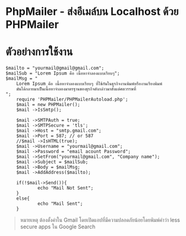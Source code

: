 # PhpMailer - ส่งอีเมล์บน Localhost ด้วย PHPMailer
# ตัวอย่างการใช้งาน
```
$mailto = "yourmail@gmail@gmail.com";
$mailSub = "Lorem Ipsum คือ เนื้อหาจำลองแบบเรียบๆ";
$mailMsg = "
	Lorem Ipsum คือ เนื้อหาจำลองแบบเรียบๆ ที่ใช้กันในธุรกิจงานพิมพ์หรืองานเรียงพิมพ์ 
	มันได้กลายมาเป็นเนื้อหาจำลองมาตรฐานของธุรกิจดังกล่าวมาตั้งแต่ศตวรรษที่
";
	require 'PHPMailer/PHPMailerAutoload.php';
	$mail = new PHPMailer();
	$mail ->IsSmtp();
	
	$mail ->SMTPAuth = true;
	$mail ->SMTPSecure = 'tls';
	$mail ->Host = "smtp.gmail.com";
	$mail ->Port = 587; // or 587
	//$mail ->IsHTML(true);
	$mail ->Username = "yourmail@gmail.com";
	$mail ->Password = "email acount Password";
	$mail ->SetFrom("yourmail@gmail.com", "Company name");
	$mail ->Subject = $mailSub;
	$mail ->Body = $mailMsg;
	$mail ->AddAddress($mailto);

	if(!$mail->Send()){
			echo "Mail Not Sent";
	}
	else{
			echo "Mail Sent";
	}
```

> หมายเหตุ
> ต้องตั้งค่าใน Gmail โดยเปิดแอปที่มีความปลอดภัยน้อยโดยพิมพ์คำว่า less secure apps ใน Google Search
